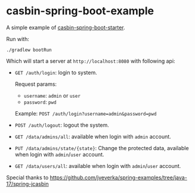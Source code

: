 # casbin-spring-boot-example

A simple example of [casbin-spring-boot-starter](https://github.com/jcasbin/casbin-spring-boot-starter).

Run with:

```shell
./gradlew bootRun
```

Which will start a server at `http://localhost:8080` with following api:

- `GET /auth/login`: login to system.
  
  Request params: 

  - `username`: `admin` or `user`
  - `password`: `pwd`
  
  Example: `POST /auth/login?username=admin&password=pwd`
- `POST /auth/logout`: logout the system.
- `GET /data/admins/all`: available when login with `admin` account.
- `PUT /data/admins/state/{state}`: Change the protected data, available when login with `admin`/`user` account.
- `GET /data/users/all`: available when login with `admin`/`user` account.

Special thanks to <https://github.com/jveverka/spring-examples/tree/java-17/spring-jcasbin>
